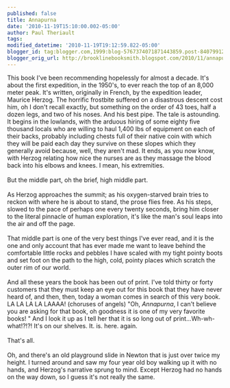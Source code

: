 ```yaml
---
published: false
title: Annapurna
date: '2010-11-19T15:10:00.002-05:00'
author: Paul Theriault
tags: 
modified_datetime: '2010-11-19T19:12:59.822-05:00'
blogger_id: tag:blogger.com,1999:blog-5767374071871443859.post-8407991224576999031
blogger_orig_url: http://brooklinebooksmith.blogspot.com/2010/11/annapurna.html
---
```


This book I've been recommending hopelessly for almost a decade.  It's about the first expedition, in the 1950's, to ever reach the top of an 8,000 meter peak.  It's written, originally in French, by the expedition leader, Maurice Herzog.  The horrific frostbite suffered on a disastrous descent cost him, oh I don't recall exactly, but something on the order of 43 toes, half a dozen legs, and two of his noses.  And his best pipe.  The tale is astounding.  It begins in the lowlands, with the arduous hiring of some eighty five thousand locals who are willing to haul 1,400 lbs of equipment on each of their backs, probably including chests full of their native coin with which they will be paid each day they survive on these slopes which they generally avoid because, well, they aren't mad.  It ends, as you now know, with Herzog relating how nice the nurses are as they massage the blood back into his elbows and knees.  I mean, his extremities. <br /><br />But the middle part, oh the brief, high middle part.<br /><br />As Herzog approaches the summit; as his oxygen-starved brain tries to reckon with where he is about to stand, the prose flies free.  As his steps, slowed to the pace of perhaps one every twenty seconds, bring him closer to the literal pinnacle of human exploration, it's like the man's soul leaps into the air and off the page. <br /><br />That middle part is one of the very best things I've ever read, and it is the one and only account that has ever made me want to leave behind the comfortable little rocks and pebbles I have scaled with my tight pointy boots and set foot on the path to the high, cold, pointy places which scratch the outer rim of our world. <br /><br />And all these years the book has been out of print.  I've told thirty or forty customers that they must keep an eye out for this book that they have never heard of, and then, then, today a woman comes in search of this very book.  LA LA LA LA LAAAA!  (choruses of angels)  "Oh, <i>Annapurna</i>, I can't believe you are asking for that book, oh goodness it is one of my very favorite books! "  And I look it up as I tell her that it is so long out of print...Wh-wh-what!?!?!  It's on our shelves.  It. is. here. again.<br /><br />That's all. <br /><br />Oh, and there's an old playground slide in Newton that is just over twice my height.  I turned around and saw my four year old boy walking up it with no hands, and Herzog's narrative sprung to mind.  Except Herzog had no hands on the way down, so I guess it's not really the same.